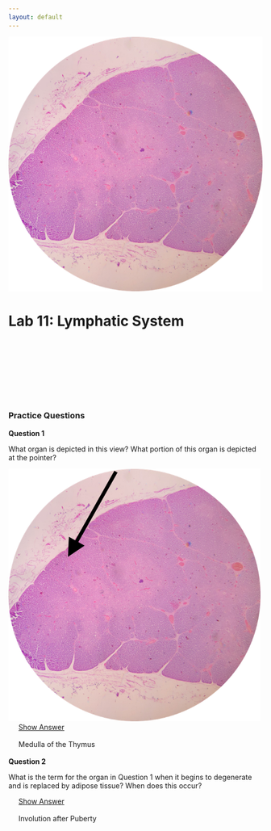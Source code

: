 ```yaml
---
layout: default
---
```


![Splash_IMAGE](./assets/images/splashImage_thymus.png)
# Lab 11: Lymphatic System



<br>
<br>
<br>
<br>
<br>
<br>
<br>



<a id="jump-to-practice-questions" class="jump-to-section"> </a>
### Practice Questions

<div class="card">
  <div class="card-header">
    <strong>Question 1</strong>
  </div>
  <div class="card-body">
    <p class="card-text">What organ is depicted in this view? What portion of this organ is depicted at the pointer?</p>
    <img src="./assets/images/splashImage_thymus_pointer.png" width="500">
    <div style="margin-left: 20px;">
    <a class="btn btn-primary" role="button" data-toggle="collapse" href="#collapseExample01" aria-expanded="false" aria-controls="collapseExample">Show Answer</a>
    <div class="collapse" id="collapseExample01">
      <br>
        <div class="well">
          Medulla of the Thymus
        </div>
    </div>
  </div>  
</div>
<br>
<div class="card">
  <div class="card-header">
    <strong>Question 2</strong>
  </div>
  <div class="card-body">
    <p class="card-text">What is the term for the organ in Question 1 when it begins to degenerate and is replaced by adipose tissue?  When does this occur?</p>
    <div style="margin-left: 20px;">
    <a class="btn btn-primary" role="button" data-toggle="collapse" href="#collapseExample02" aria-expanded="false" aria-controls="collapseExample"> Show Answer</a>
    <div class="collapse" id="collapseExample02">
      <br>
        <div class="well">
          Involution after Puberty
        </div>
    </div>
  </div>  
</div>
<br>


